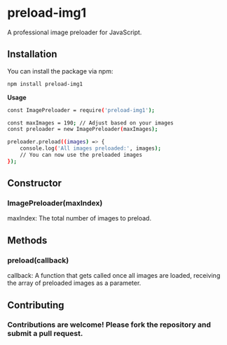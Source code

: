 # preload-img1

A professional image preloader for JavaScript.

## Installation

You can install the package via npm:

```bash
npm install preload-img1
```

**Usage**

```bash
const ImagePreloader = require('preload-img1');

const maxImages = 190; // Adjust based on your images
const preloader = new ImagePreloader(maxImages);

preloader.preload((images) => {
    console.log('All images preloaded:', images);
    // You can now use the preloaded images
});

```

## Constructor

### ImagePreloader(maxIndex)

maxIndex: The total number of images to preload.

## Methods

### preload(callback)

callback: A function that gets called once all images are loaded, receiving the array of preloaded images as a parameter.

## Contributing

### Contributions are welcome! Please fork the repository and submit a pull request.

